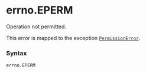 # errno.EPERM

Operation not permitted.

This error is mapped to the exception [`PermissionError`](/exceptions/PermissionError.md).

### Syntax

```python
errno.EPERM
```
